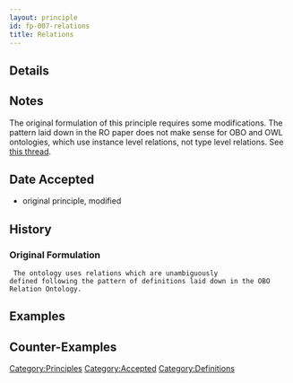 ```yaml
---
layout: principle
id: fp-007-relations
title: Relations
---
```


Details
-------

Notes
-----

The original formulation of this principle requires some modifications.
The pattern laid down in the RO paper does not make sense for OBO and
OWL ontologies, which use instance level relations, not type level
relations. See [this
thread](http://groups.google.com/group/obo-relations/browse_thread/thread/29fc616eb570f7dc/fc0647f190b5f178).

Date Accepted
-------------

-   original principle, modified

History
-------

### Original Formulation

```
 The ontology uses relations which are unambiguously
defined following the pattern of definitions laid down in the OBO
Relation Ontology. 
```

Examples
--------

Counter-Examples
----------------

<Category:Principles> <Category:Accepted> <Category:Definitions>
